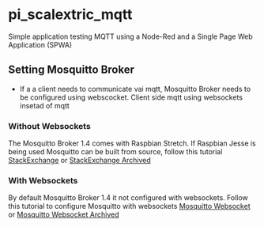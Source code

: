 # pi_scalextric_mqtt
Simple application testing MQTT using a Node-Red and a Single Page Web Application (SPWA)

## Setting Mosquitto Broker

* If a a client needs to communicate vai mqtt, Mosquitto Broker needs to be configured using webscocket. Client side mqtt using websockets insetad of mqtt 

### Without Websockets
The Mosquitto Broker 1.4 comes with Raspbian Stretch. If Raspbian Jesse is being used Mosquitto can be built from source, follow this tutorial [StackExchange](https://raspberrypi.stackexchange.com/questions/80051/how-to-upgrade-mosquitto-mqtt-to-the-latest-version) or [StackExchange Archived](http://web.archive.org/web/20181213135759/https://raspberrypi.stackexchange.com/questions/80051/how-to-upgrade-mosquitto-mqtt-to-the-latest-version)

### With Websockets
By default Mosquitto Broker 1.4 it not configured with websockets. Follow this tutorial to configure Mosquitto with websockets
[Mosquitto Websocket](https://gist.github.com/smoofit/dafa493aec8d41ea057370dbfde3f3fc) or [Mosquitto Websocket Archived](http://web.archive.org/web/20181213140654/https://gist.github.com/smoofit/dafa493aec8d41ea057370dbfde3f3fc)



